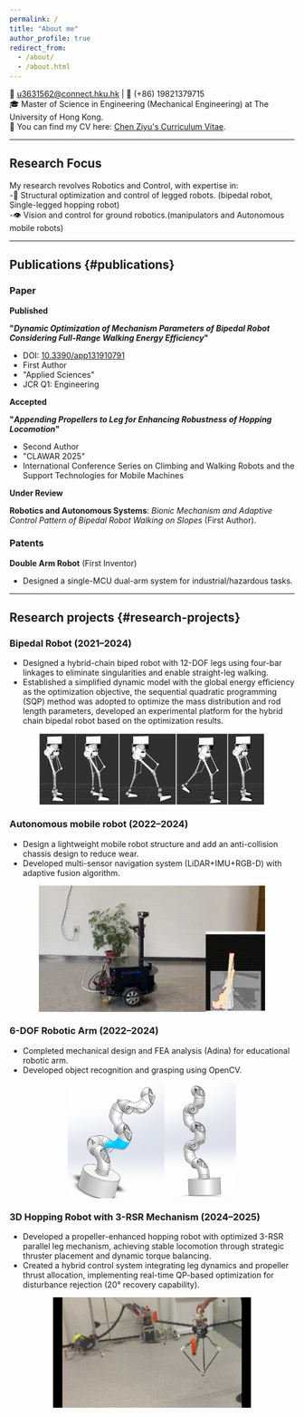 ```yaml
---
permalink: /
title: "About me"
author_profile: true
redirect_from: 
  - /about/
  - /about.html
---
```



📧 u3631562@connect.hku.hk | 📱 (+86) 19821379715  
🎓 Master of Science in Engineering (Mechanical Engineering) at The University of Hong Kong.  
📃 You can find my CV here: [Chen Ziyu's Curriculum Vitae](https://zoeychen02.github.io/assets/Curriculum_Vitae.pdf).

---

## Research Focus
My research revolves Robotics and Control, with expertise in:  
-🤖 Structural optimization and control of legged robots. (bipedal robot, Single-legged hopping robot)    
-👁️ Vision and control for ground robotics.(manipulators and Autonomous mobile robots)

---

## Publications {#publications}

### Paper

**Published**  

**"*Dynamic Optimization of Mechanism Parameters of Bipedal Robot Considering Full-Range Walking Energy Efficiency*"**   
- DOI: [10.3390/app131910791](https://doi.org/10.3390/app131910791)  
- First Author
- "Applied Sciences"
- JCR Q1: Engineering

**Accepted** 

**"*Appending Propellers to Leg for Enhancing Robustness of Hopping Locomotion*"** 
- Second Author
- "CLAWAR 2025"
- International Conference Series on Climbing and Walking Robots and the Support Technologies for Mobile Machines

**Under Review**  

**Robotics and Autonomous Systems**: *Bionic Mechanism and Adaptive Control Pattern of Bipedal Robot Walking on Slopes* (First Author).

### Patents

**Double Arm Robot** (First Inventor)  
- Designed a single-MCU dual-arm system for industrial/hazardous tasks.

---

## Research projects {#research-projects}

### Bipedal Robot (2021–2024)  
- Designed a hybrid-chain biped robot with 12-DOF legs using four-bar linkages to eliminate singularities and enable straight-leg walking.
- Established a simplified dynamic model with the global energy efficiency as the optimization objective, the sequential quadratic programming (SQP) method was adopted to optimize the mass distribution and rod length parameters, developed an experimental platform for the hybrid chain bipedal robot based on the optimization results.

<img src="images/bipedal robot.png" alt="Autonomous Mobile Robot" width="400" style="display: block; margin: 0 auto;">

### Autonomous mobile robot (2022–2024)
- Design a lightweight mobile robot structure and add an anti-collision chassis design to reduce wear.
- Developed multi-sensor navigation system (LiDAR+IMU+RGB-D) with adaptive fusion algorithm.


<img src="images/AGV.gif" alt="Autonomous Mobile Robot" width="400" style="display: block; margin: 0 auto;">

### 6-DOF Robotic Arm (2022–2024)
- Completed mechanical design and FEA analysis (Adina) for educational robotic arm.
- Developed object recognition and grasping using OpenCV.

<img src="images/arm robot.png" alt="6-DOF Robotic Arm" width="300" style="display: block; margin: 0 auto;">

### 3D Hopping Robot with 3-RSR Mechanism (2024–2025)
- Developed a propeller-enhanced hopping robot with optimized 3-RSR parallel leg mechanism, achieving stable locomotion through strategic thruster placement and dynamic torque balancing.
- Created a hybrid control system integrating leg dynamics and propeller thrust allocation, implementing real-time QP-based optimization for disturbance rejection (20° recovery capability).


<img src="images/Hopping robot.gif" alt="3D Hopping Robot" width="350" style="display: block; margin: 0 auto;">
